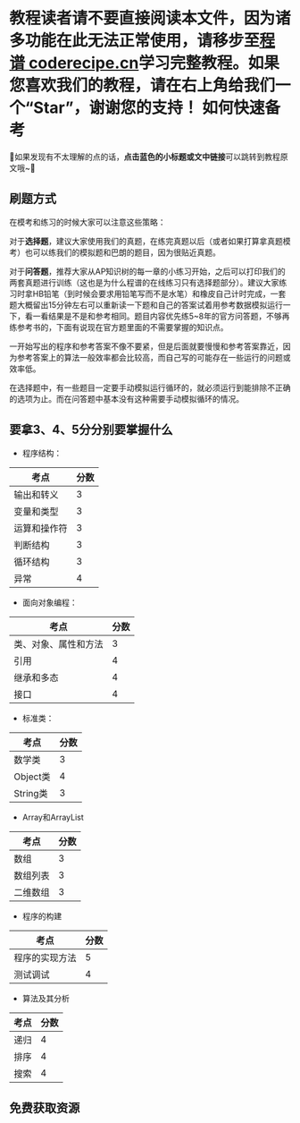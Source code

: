 <notice>教程读者请不要直接阅读本文件，因为诸多功能在此无法正常使用，请移步至[程谱 coderecipe.cn](https://coderecipe.cn/learn/6)学习完整教程。如果您喜欢我们的教程，请在右上角给我们一个“Star”，谢谢您的支持！</notice>
如何快速备考
======

🌟如果发现有不太理解的点的话，**点击蓝色的小标题或文中链接**可以跳转到教程原文哦~🌟

刷题方式
------
在模考和练习的时候大家可以注意这些策略：

对于**选择题**，建议大家使用我们的真题，在练完真题以后（或者如果打算拿真题模考）也可以练我们的模拟题和巴朗的题目，因为很贴近真题。

对于**问答题**，推荐大家从AP知识树的每一章的小练习开始，之后可以打印我们的两套真题进行训练（这也是为什么程谱的在线练习只有选择题部分）。建议大家练习时拿HB铅笔（到时候会要求用铅笔写而不是水笔）和橡皮自己计时完成，一套题大概留出15分钟左右可以重新读一下题和自己的答案试着用参考数据模拟运行一下，看一看结果是不是和参考相同。题目内容优先练5~8年的官方问答题，不够再练参考书的，下面有说现在官方题里面的不需要掌握的知识点。

一开始写出的程序和参考答案不像不要紧，但是后面就要慢慢和参考答案靠近，因为参考答案上的算法一般效率都会比较高，而自己写的可能存在一些运行的问题或效率低。

在选择题中，有一些题目一定要手动模拟运行循环的，就必须运行到能排除不正确的选项为止。而在问答题中基本没有这种需要手动模拟循环的情况。

要拿3、4、5分分别要掌握什么
------
* 程序结构：

| 考点 | 分数 |
| - | - |
| 输出和转义 | 3 |
| 变量和类型 | 3 |
| 运算和操作符 | 3 |
| 判断结构 | 3 |
| 循环结构 | 3 |
| 异常 | 4 |

* 面向对象编程：

| 考点 | 分数 |
| - | - |
| 类、对象、属性和方法 | 3 |
| 引用 | 4 |
| 继承和多态 | 4 |
| 接口 | 4 |

* 标准类：

| 考点 | 分数 |
| - | - |
| 数学类 | 3 |
| Object类 | 4 |
| String类 | 3 |

* Array和ArrayList

| 考点 | 分数 |
| - | - |
| 数组 | 3 |
| 数组列表 | 3 |
| 二维数组 | 3 |

* 程序的构建

| 考点 | 分数 |
| - | - |
| 程序的实现方法 | 5 |
| 测试调试 | 4 |

* 算法及其分析

| 考点 | 分数 |
| - | - |
| 递归 | 4 |
| 排序 | 4 |
| 搜索 | 4 |

免费获取资源
------


